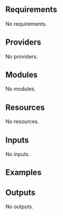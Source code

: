 <!-- BEGIN_TF_DOCS -->
## Requirements

No requirements.
## Providers

No providers.
## Modules

No modules.
## Resources

No resources.
## Inputs

No inputs.
## Examples
## Outputs

No outputs.
<!-- END_TF_DOCS -->